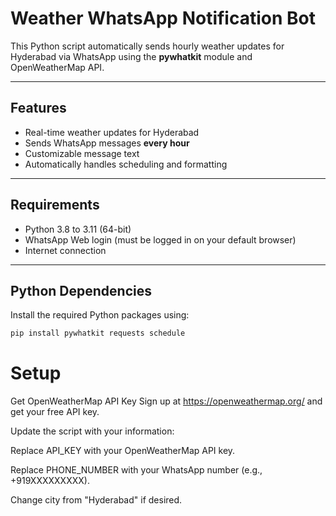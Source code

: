 #  Weather WhatsApp Notification Bot

This Python script automatically sends hourly weather updates for Hyderabad via WhatsApp using the **pywhatkit** module and OpenWeatherMap API.

---

##  Features

-  Real-time weather updates for Hyderabad
- Sends WhatsApp messages **every hour**
- Customizable message text
-  Automatically handles scheduling and formatting

---

##  Requirements

- Python 3.8 to 3.11 (64-bit)
- WhatsApp Web login (must be logged in on your default browser)
- Internet connection

---

## Python Dependencies

Install the required Python packages using:

```bash
pip install pywhatkit requests schedule
```

# Setup

Get OpenWeatherMap API Key
Sign up at https://openweathermap.org/ and get your free API key.

Update the script with your information:

Replace API_KEY with your OpenWeatherMap API key.

Replace PHONE_NUMBER with your WhatsApp number (e.g., +919XXXXXXXXX).

Change city from "Hyderabad" if desired.
